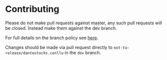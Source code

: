 # Contributing

Please do not make pull requests against master, any such pull requests will be
closed. Instead make them against the dev branch.

For full details on the branch policy see
[here](http://universaldependencies.org/release_checklist.html#repository-branches).

Changes should be made via pull request directly to `not-to-release/dantestocks.conllu` in the `dev` branch.
